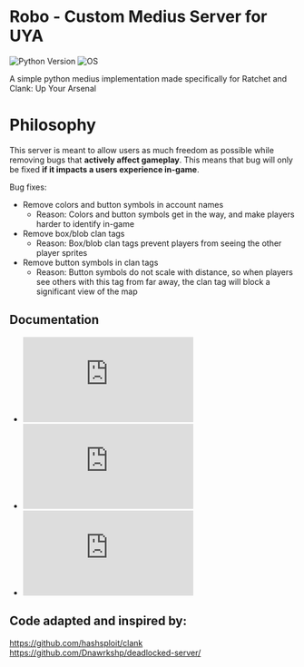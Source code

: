 # Robo - Custom Medius Server for UYA
![Python Version](https://img.shields.io/badge/python-3.9-blue?style=for-the-badge&logo=python)
![OS](https://img.shields.io/badge/OS-GNU%2FLinux-red?style=for-the-badge&logo=linux)

A simple python medius implementation made specifically for Ratchet and Clank: Up Your Arsenal

# Philosophy
This server is meant to allow users as much freedom as possible while removing bugs that **actively affect gameplay**. This means that bug will only be fixed **if it impacts a users experience in-game**.

Bug fixes:
- Remove colors and button symbols in account names
	- Reason: Colors and button symbols get in the way, and make players harder to identify in-game
- Remove box/blob clan tags
	- Reason: Box/blob clan tags prevent players from seeing the other player sprites
- Remove button symbols in clan tags
	- Reason: Button symbols do not scale with distance, so when players see others with this tag from far away, the clan tag will block a significant view of the map

## Documentation
- ![Features and extras!](https://github.com/jtjanecek/robo/docs/features.md)
- ![Running Robo on Windows](https://github.com/jtjanecek/robo/docs/windows.md)
- ![Running Robo on Linux (recommended)](https://github.com/jtjanecek/robo/docs/linux.md)

## Code adapted and inspired by:
https://github.com/hashsploit/clank    
https://github.com/Dnawrkshp/deadlocked-server/
